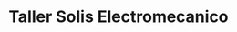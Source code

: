 ---
title: "Taller Solis Electromecanico"
url: /la-maquina/taller-solis-electromecanico/
shop: reparación de automóviles
---